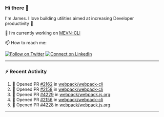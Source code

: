 ### Hi there 👋

I'm James. I love building utilities aimed at increasing Developer productivity :raised_hands: 

🔭 I’m currently working on [MEVN-CLI](https://github.com/madlabsinc/mevn-cli)

📫 How to reach me:

[![Follow on Twitter](https://img.shields.io/badge/--twitter?label=Twitter&logo=Twitter&style=social)](https://twitter.com/james_madhacks) [![Connect on LinkedIn](https://img.shields.io/badge/--linkedin?label=LinkedIn&logo=LinkedIn&style=social)](https://www.linkedin.com/in/jamesgeorge007)

---

### :zap: Recent Activity

<!--START_SECTION:activity-->
1. 💪 Opened PR [#2162](https://github.com/webpack/webpack-cli/pull/2162) in [webpack/webpack-cli](https://github.com/webpack/webpack-cli)
2. 💪 Opened PR [#2158](https://github.com/webpack/webpack-cli/pull/2158) in [webpack/webpack-cli](https://github.com/webpack/webpack-cli)
3. 💪 Opened PR [#4229](https://github.com/webpack/webpack.js.org/pull/4229) in [webpack/webpack.js.org](https://github.com/webpack/webpack.js.org)
4. 💪 Opened PR [#2156](https://github.com/webpack/webpack-cli/pull/2156) in [webpack/webpack-cli](https://github.com/webpack/webpack-cli)
5. 💪 Opened PR [#4228](https://github.com/webpack/webpack.js.org/pull/4228) in [webpack/webpack.js.org](https://github.com/webpack/webpack.js.org)
<!--END_SECTION:activity-->

---

<!--
**jamesgeorge007/jamesgeorge007** is a ✨ _special_ ✨ repository because its `README.md` (this file) appears on your GitHub profile.

Here are some ideas to get you started:

- 🌱 I’m currently learning ...
- 👯 I’m looking to collaborate on ...
- 🤔 I’m looking for help with ...
- 💬 Ask me about ...
- 😄 Pronouns: ...
- ⚡ Fun fact: ...
-->

